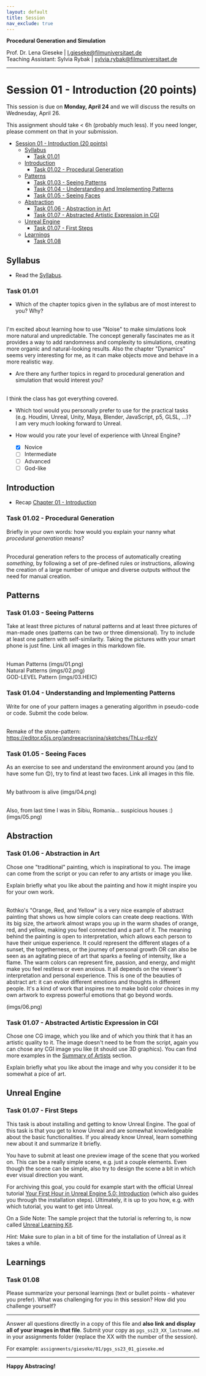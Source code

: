 ```yaml
---
layout: default
title: Session
nav_exclude: true
---
```


**Procedural Generation and Simulation**  


Prof. Dr. Lena Gieseke \| l.gieseke@filmuniversitaet.de  
Teaching Assistant: Sylvia Rybak \| sylvia.rybak@filmuniversitaet.de

---
# Session 01 - Introduction (20 points)

This session is due on **Monday, April 24** and we will discuss the results on Wednesday, April 26.  

This assignment should take < 6h (probably much less). If you need longer, please comment on that in your submission.

* [Session 01 - Introduction (20 points)](#session-01---introduction-20-points)
    * [Syllabus](#syllabus)
        * [Task 01.01](#task-0101)
    * [Introduction](#introduction)
        * [Task 01.02 - Procedural Generation](#task-0102---procedural-generation)
    * [Patterns](#patterns)
        * [Task 01.03 - Seeing Patterns](#task-0103---seeing-patterns)
        * [Task 01.04 - Understanding and Implementing Patterns](#task-0104---understanding-and-implementing-patterns)
        * [Task 01.05 - Seeing Faces](#task-0105---seeing-faces)
    * [Abstraction](#abstraction)
        * [Task 01.06 - Abstraction in Art](#task-0106---abstraction-in-art)
        * [Task 01.07 - Abstracted Artistic Expression in CGI](#task-0107---abstracted-artistic-expression-in-cgi)
    * [Unreal Engine](#unreal-engine)
        * [Task 01.07 - First Steps](#task-0107---first-steps)
    * [Learnings](#learnings)
        * [Task 01.08](#task-0108)


## Syllabus

* Read the [Syllabus](../../index.md). 

### Task 01.01

* Which of the chapter topics given in the syllabus are of most interest to you? Why?

<br> I'm excited about learning how to use "Noise" to make simulations look more natural and unpredictable. The concept generally fascinates me as it provides a way to add randomness and complexity to simulations, creating more organic and natural-looking results. Also the chapter "Dynamics" seems very interesting for me, as it can make objects move and behave in a more realistic way. 

* Are there any further topics in regard to procedural generation and simulation that would interest you?

<br> I think the class has got everything covered. 

* Which tool would you personally prefer to use for the practical tasks (e.g. Houdini, Unreal, Unity, Maya, Blender, JavaScript, p5, GLSL, ...)?
<br> I am very much looking forward to Unreal.

* How would you rate your level of experience with Unreal Engine?
    * [x] Novice
    * [ ] Intermediate
    * [ ] Advanced
    * [ ] God-like

## Introduction

* Recap [Chapter 01 - Introduction](../../02_scripts/pgs_ss22_01_intro_script.md)

###  Task 01.02 - Procedural Generation

Briefly in your own words: how would you explain your nanny what *procedural generation* means? 

<br> Procedural generation refers to the process of automatically creating *something*, by following a set of pre-defined rules or instructions, allowing the creation of a large number of unique and diverse outputs without the need for manual creation. 

## Patterns

### Task 01.03 - Seeing Patterns

Take at least three pictures of natural patterns and at least three pictures of man-made ones (patterns can be two or three dimensional). Try to include at least one pattern with self-similarity. Taking the pictures with your smart phone is just fine. Link all images in this markdown file.

<br> Human Patterns
(imgs/01.png)
<br> Natural Patterns
(imgs/02.png)
<br> GOD-LEVEL Pattern
(imgs/03.HEIC)

### Task 01.04 - Understanding and Implementing Patterns

Write for one of your pattern images a generating algorithm in pseudo-code or code. Submit the code below.

<br>Remake of the stone-pattern:
https://editor.p5js.org/andreeacrisnina/sketches/ThLu-r6zV

### Task 01.05 - Seeing Faces

As an exercise to see and understand the environment around you (and to have some fun 😊), try to find at least two faces. Link all images in this file.

<br> My bathroom is alive
(imgs/04.png)

<br> Also, from last time I was in Sibiu, Romania... suspicious houses :)
(imgs/05.png)

## Abstraction

### Task 01.06 - Abstraction in Art

Chose one "traditional" painting, which is inspirational to you. The image can come from the script or you can refer to any artists or image you like.  

Explain briefly what you like about the painting and how it might inspire you for your own work.

<br> Rothko's "Orange, Red, and Yellow" is a very nice example of abstract painting that shows us how simple colors can create deep reactions. With its big size, the artwork almost wraps you up in the warm shades of orange, red, and yellow, making you feel connected and a part of it. The meaning behind the painting is open to interpretation, which allows each person to have their unique experience. It could represent the different stages of a sunset, the togetherness, or the journey of personal growth OR can also be seen as an agitating piece of art that sparks a feeling of intensity, like a flame. The warm colors can represent fire, passion, and energy, and might make you feel restless or even anxious. It all depends on the viewer's interpretation and personal experience. This is one of the beauties of abstract art: it can evoke different emotions and thoughts in different people.
It's a kind of work that inspires me to make bold color choices in my own artwork to express powerful emotions that go beyond words.

(imgs/06.png)


### Task 01.07 - Abstracted Artistic Expression in CGI

Chose one CG image, which you like and of which you think that it has an artistic quality to it. The image doesn't need to be from the script, again you can chose any CGI image you like (it should use 3D graphics). You can find more examples in the [Summary of Artists](../../02_scripts/pgs_ss23_01_intro_script.md#summary-of-artists) section.  

Explain briefly what you like about the image and why you consider it to be somewhat a pice of art. 


## Unreal Engine

### Task 01.07 - First Steps

This task is about installing and getting to know Unreal Engine. The goal of this task is that you get to know Unreal and are somewhat knowledgeable about the basic functionalities. If you already know Unreal, learn something new about it and summarize it briefly.
  
You have to submit at least one preview image of the scene that you worked on. This can be a really simple scene, e.g. just a couple elements. Even though the scene can be simple, also try to design the scene a bit in which ever visual direction you want.
  

  <!-- Note for next year: this is not the best starter tutorial -->

For archiving this goal, you could for example start with the official Unreal tutorial [Your First Hour in Unreal Engine 5.0: Introduction](https://dev.epicgames.com/community/learning/courses/ZpX/your-first-hour-in-unreal-engine-5-0/E7L/your-first-hour-in-unreal-engine-5-0-introduction) (which also guides you through the installation steps). Ultimately, it is up to you how, e.g. with which tutorial, you want to get into Unreal. 

On a Side Note: The sample project that the tutorial is referring to, is now called [Unreal Learning Kit](https://www.unrealengine.com/marketplace/en-US/product/unreal-learning-kit?sessionInvalidated=true).


<!-- We started a collection of tutorials and resources for you in the script. -->

*Hint:* Make sure to plan in a bit of time for the installation of Unreal as it takes a while.

## Learnings

### Task 01.08

Please summarize your personal learnings (text or bullet points - whatever you prefer). What was challenging for you in this session? How did you challenge yourself?



---
  
Answer all questions directly in a copy of this file and **also link and display all of your images in that file**. Submit your copy as `pgs_ss23_XX_lastname.md` in your assignments folder (replace the XX with the number of the session). 
  
For example: `assignments/gieseke/01/pgs_ss23_01_gieseke.md`


---

**Happy Abstracing!**

